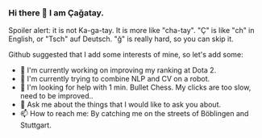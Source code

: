 ### Hi there 👋 I am Çağatay.

Spoiler alert: it is not Ka-ga-tay. It is more like "cha-tay". "Ç" is like "ch" in English, or "Tsch" auf Deutsch. "ğ" is really hard, so you can skip it.

Github suggested that I add some interests of mine, so let's add some:

- 🔭 I'm currently working on improving my ranking at Dota 2.
- 🌱 I'm currently trying to combine NLP and CV on a robot.
- 🤔 I'm looking for help with 1 min. Bullet Chess. My clicks are too slow, need to be improved..
- 💬 Ask me about the things that I would like to ask you about.
- 📫 How to reach me: By catching me on the streets of Böblingen and Stuttgart.
